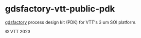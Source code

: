 # gdsfactory-vtt-public-pdk

[gdsfactory](https://gdsfactory.github.io/gdsfactory/index.html#) process design kit (PDK) for VTT's 3 um SOI platform.

&copy; VTT 2023

